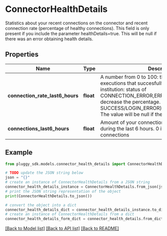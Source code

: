 # ConnectorHealthDetails

Statistics about your recent connections on the connector and recent connection rate (percentage of healthy connections). This field is only present if you include the parameter healthDetails=true. This will be null if there was an error obtaining health details.

## Properties

Name | Type | Description | Notes
------------ | ------------- | ------------- | -------------
**connection_rate_last6_hours** | **float** | A number from 0 to 100: the percentage of executions that succesfully connect to the institution: status of CONNECTION_ERROR,ERROR,SITE_NOT_AVAILABLE decrease the percentage. Any other status (like SUCCESS/LOGIN_ERROR) increase the percentage. The value will be null if there were no connections | [optional] 
**connections_last6_hours** | **float** | Amount of your connections for this connector during the last 6 hours. 0 if there were no connections | [optional] 

## Example

```python
from pluggy_sdk.models.connector_health_details import ConnectorHealthDetails

# TODO update the JSON string below
json = "{}"
# create an instance of ConnectorHealthDetails from a JSON string
connector_health_details_instance = ConnectorHealthDetails.from_json(json)
# print the JSON string representation of the object
print(ConnectorHealthDetails.to_json())

# convert the object into a dict
connector_health_details_dict = connector_health_details_instance.to_dict()
# create an instance of ConnectorHealthDetails from a dict
connector_health_details_form_dict = connector_health_details.from_dict(connector_health_details_dict)
```
[[Back to Model list]](../README.md#documentation-for-models) [[Back to API list]](../README.md#documentation-for-api-endpoints) [[Back to README]](../README.md)


